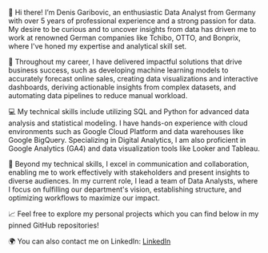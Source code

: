 👋 Hi there! I’m Denis Garibovic, an enthusiastic Data Analyst from Germany with over 5 years of professional experience and a strong passion for data. My desire to be curious and to uncover insights from data has driven me to work at renowned German companies like Tchibo, OTTO, and Bonprix, where I've honed my expertise and analytical skill set.

🚀 Throughout my career, I have delivered impactful solutions that drive business success, such as developing machine learning models to accurately forecast online sales, creating data visualizations and interactive dashboards, deriving actionable insights from complex datasets, and automating data pipelines to reduce manual workload.

💻 My technical skills include utilizing SQL and Python for advanced data analysis and statistical modeling. I have hands-on experience with cloud environments such as Google Cloud Platform and data warehouses like Google BigQuery. Specializing in Digital Analytics, I am also proficient in Google Analytics (GA4) and data visualization tools like Looker and Tableau.

🤝 Beyond my technical skills, I excel in communication and collaboration, enabling me to work effectively with stakeholders and present insights to diverse audiences. In my current role, I lead a team of Data Analysts, where I focus on fulfilling our department's vision, establishing structure, and optimizing workflows to maximize our impact.

📈 Feel free to explore my personal projects which you can find below in my pinned GitHub repositories!

🌍 You can also contact me on LinkedIn: [LinkedIn](https://www.linkedin.com/in/denis-garibovic/)

